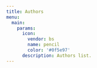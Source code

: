 ```yaml
---
title: Authors
menu:
  main:
    params:
      icon:
        vendor: bs
        name: pencil
        color: '#0f5e97'
      description: Authors list.
---
```

